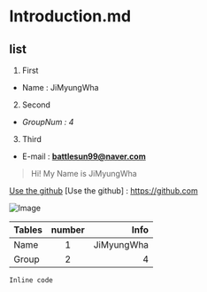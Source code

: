 # Introduction.md

## list
1. First
+ Name : JiMyungWha
2. Second
+ *GroupNum : 4*
3. Third
+ E-mail : **battlesun99@naver.com**

>Hi! My Name is JiMyungWha

[Use the github](https://github.com)
[Use the github] : https://github.com

![Image](https://cfile22.uf.tistory.com/image/227CFB4D56C26F8A0AB2A5)

|Tables  |number  |Info       |
|--------|:------:|----------:|
|Name    |1       |JiMyungWha |
|Group   |2       |4          |

``` Inline code ```
